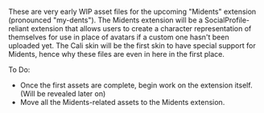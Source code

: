 These are very early WIP asset files for the upcoming "Midents" extension (pronounced "my-dents"). The Midents extension will be a SocialProfile-reliant extension that allows users to create a character representation of themselves for use in place of avatars if a custom one hasn't been uploaded yet.
The Cali skin will be the first skin to have special support for Midents, hence why these files are even in here in the first place.

To Do:
* Once the first assets are complete, begin work on the extension itself. (Will be revealed later on)
* Move all the Midents-related assets to the Midents extension.